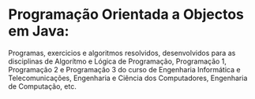 # Programação Orientada a Objectos em Java:
Programas, exercicios e algoritmos resolvidos, desenvolvidos para as disciplinas de Algorítmo e Lógica de Programação, Programação 1, Programação 2 e Programação 3 do curso de Engenharia Informática e Telecomunicações, Engenharia e Ciência dos Computadores, Engenharia de Computação, etc.